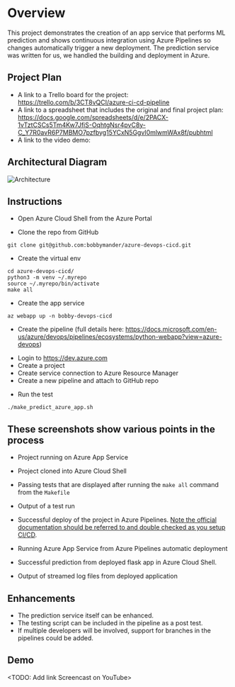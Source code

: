 # Overview

This project demonstrates the creation of an app service that performs ML prediction and shows continuous integration using Azure Pipelines so changes automatically trigger a new deployment.  The prediction service was written for us, we handled the building and deployment in Azure.

## Project Plan

* A link to a Trello board for the project:  https://trello.com/b/3CT8vQCI/azure-ci-cd-pipeline
* A link to a spreadsheet that includes the original and final project plan:  https://docs.google.com/spreadsheets/d/e/2PACX-1vTztCSCs5Tm4Kw7JfiS-OqhtgNsr4pvC8y-C_Y7R0avR6P7MBMO7pzfbyg15YCxN5GgvI0mlwmWAx8f/pubhtml
* A link to the video demo:  <TBD>

## Architectural Diagram 
  ![Architecture](https://user-images.githubusercontent.com/5559085/132357039-a1adccfb-47db-4e51-bfc4-f0e5fc352b68.JPG)

## Instructions

* Open Azure Cloud Shell from the Azure Portal

* Clone the repo from GitHub
```
git clone git@github.com:bobbymander/azure-devops-cicd.git
```
  
* Create the virtual env
```
cd azure-devops-cicd/
python3 -m venv ~/.myrepo
source ~/.myrepo/bin/activate
make all
```
* Create the app service
```
az webapp up -n bobby-devops-cicd
```
* Create the pipeline (full details here:  https://docs.microsoft.com/en-us/azure/devops/pipelines/ecosystems/python-webapp?view=azure-devops)
- Login to https://dev.azure.com
- Create a project
- Create service connection to Azure Resource Manager
- Create a new pipeline and attach to GitHub repo
  
* Run the test
```
./make_predict_azure_app.sh
```

## These screenshots show various points in the process
* Project running on Azure App Service

* Project cloned into Azure Cloud Shell

* Passing tests that are displayed after running the `make all` command from the `Makefile`

* Output of a test run

* Successful deploy of the project in Azure Pipelines.  [Note the official documentation should be referred to and double checked as you setup CI/CD](https://docs.microsoft.com/en-us/azure/devops/pipelines/ecosystems/python-webapp?view=azure-devops).

* Running Azure App Service from Azure Pipelines automatic deployment

* Successful prediction from deployed flask app in Azure Cloud Shell.  
  

* Output of streamed log files from deployed application

> 

## Enhancements

* The prediction service itself can be enhanced.
* The testing script can be included in the pipeline as a post test.
* If multiple developers will be involved, support for branches in the pipelines could be added.

## Demo 

<TODO: Add link Screencast on YouTube>


